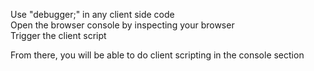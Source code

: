 Use "debugger;" in any client side code  
Open the browser console by inspecting your browser  
Trigger the client script  

From there, you will be able to do client scripting in the console section
